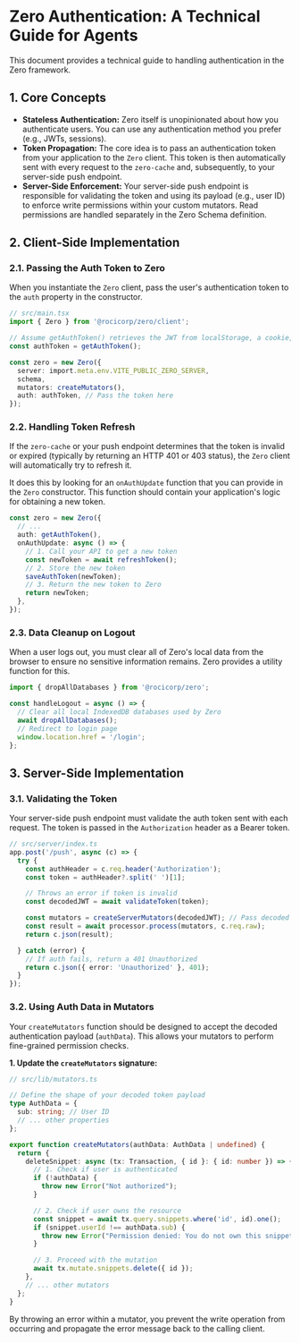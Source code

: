 # Zero Authentication: A Technical Guide for Agents

This document provides a technical guide to handling authentication in the Zero framework.

## 1. Core Concepts

*   **Stateless Authentication:** Zero itself is unopinionated about how you authenticate users. You can use any authentication method you prefer (e.g., JWTs, sessions).
*   **Token Propagation:** The core idea is to pass an authentication token from your application to the `Zero` client. This token is then automatically sent with every request to the `zero-cache` and, subsequently, to your server-side push endpoint.
*   **Server-Side Enforcement:** Your server-side push endpoint is responsible for validating the token and using its payload (e.g., user ID) to enforce write permissions within your custom mutators. Read permissions are handled separately in the Zero Schema definition.

## 2. Client-Side Implementation

### 2.1. Passing the Auth Token to Zero

When you instantiate the `Zero` client, pass the user's authentication token to the `auth` property in the constructor.

```typescript
// src/main.tsx
import { Zero } from '@rocicorp/zero/client';

// Assume getAuthToken() retrieves the JWT from localStorage, a cookie, etc.
const authToken = getAuthToken();

const zero = new Zero({
  server: import.meta.env.VITE_PUBLIC_ZERO_SERVER,
  schema,
  mutators: createMutators(),
  auth: authToken, // Pass the token here
});
```

### 2.2. Handling Token Refresh

If the `zero-cache` or your push endpoint determines that the token is invalid or expired (typically by returning an HTTP 401 or 403 status), the `Zero` client will automatically try to refresh it.

It does this by looking for an `onAuthUpdate` function that you can provide in the `Zero` constructor. This function should contain your application's logic for obtaining a new token.

```typescript
const zero = new Zero({
  // ...
  auth: getAuthToken(),
  onAuthUpdate: async () => {
    // 1. Call your API to get a new token
    const newToken = await refreshToken();
    // 2. Store the new token
    saveAuthToken(newToken);
    // 3. Return the new token to Zero
    return newToken;
  },
});
```

### 2.3. Data Cleanup on Logout

When a user logs out, you must clear all of Zero's local data from the browser to ensure no sensitive information remains. Zero provides a utility function for this.

```typescript
import { dropAllDatabases } from '@rocicorp/zero';

const handleLogout = async () => {
  // Clear all local IndexedDB databases used by Zero
  await dropAllDatabases();
  // Redirect to login page
  window.location.href = '/login';
};
```

## 3. Server-Side Implementation

### 3.1. Validating the Token

Your server-side push endpoint must validate the auth token sent with each request. The token is passed in the `Authorization` header as a Bearer token.

```typescript
// src/server/index.ts
app.post('/push', async (c) => {
  try {
    const authHeader = c.req.header('Authorization');
    const token = authHeader?.split(' ')[1];

    // Throws an error if token is invalid
    const decodedJWT = await validateToken(token);

    const mutators = createServerMutators(decodedJWT); // Pass decoded token to mutators
    const result = await processor.process(mutators, c.req.raw);
    return c.json(result);

  } catch (error) {
    // If auth fails, return a 401 Unauthorized
    return c.json({ error: 'Unauthorized' }, 401);
  }
});
```

### 3.2. Using Auth Data in Mutators

Your `createMutators` function should be designed to accept the decoded authentication payload (`authData`). This allows your mutators to perform fine-grained permission checks.

**1. Update the `createMutators` signature:**

```typescript
// src/lib/mutators.ts

// Define the shape of your decoded token payload
type AuthData = {
  sub: string; // User ID
  // ... other properties
};

export function createMutators(authData: AuthData | undefined) {
  return {
    deleteSnippet: async (tx: Transaction, { id }: { id: number }) => {
      // 1. Check if user is authenticated
      if (!authData) {
        throw new Error("Not authorized");
      }

      // 2. Check if user owns the resource
      const snippet = await tx.query.snippets.where('id', id).one();
      if (snippet.userId !== authData.sub) {
        throw new Error("Permission denied: You do not own this snippet.");
      }

      // 3. Proceed with the mutation
      await tx.mutate.snippets.delete({ id });
    },
    // ... other mutators
  };
}
```

By throwing an error within a mutator, you prevent the write operation from occurring and propagate the error message back to the calling client.
